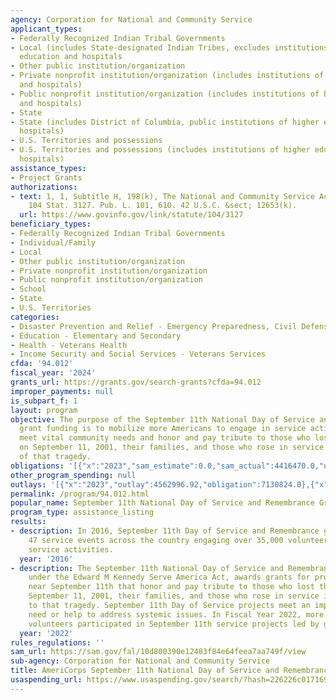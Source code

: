 ```yaml
---
agency: Corporation for National and Community Service
applicant_types:
- Federally Recognized Indian Tribal Governments
- Local (includes State-designated Indian Tribes, excludes institutions of higher
  education and hospitals
- Other public institution/organization
- Private nonprofit institution/organization (includes institutions of higher education
  and hospitals)
- Public nonprofit institution/organization (includes institutions of higher education
  and hospitals)
- State
- State (includes District of Columbia, public institutions of higher education and
  hospitals)
- U.S. Territories and possessions
- U.S. Territories and possessions (includes institutions of higher education and
  hospitals)
assistance_types:
- Project Grants
authorizations:
- text: 1, 1, Subtitle H, 198(k), The National and Community Service Act of 1990.
    104 Stat. 3127. Pub. L. 101, 610. 42 U.S.C. &sect; 12653(k).
  url: https://www.govinfo.gov/link/statute/104/3127
beneficiary_types:
- Federally Recognized Indian Tribal Governments
- Individual/Family
- Local
- Other public institution/organization
- Private nonprofit institution/organization
- Public nonprofit institution/organization
- School
- State
- U.S. Territories
categories:
- Disaster Prevention and Relief - Emergency Preparedness, Civil Defense
- Education - Elementary and Secondary
- Health - Veterans Health
- Income Security and Social Services - Veterans Services
cfda: '94.012'
fiscal_year: '2024'
grants_url: https://grants.gov/search-grants?cfda=94.012
improper_payments: null
is_subpart_f: 1
layout: program
objective: The purpose of the September 11th National Day of Service and Remembrance
  grant funding is to mobilize more Americans to engage in service activities that
  meet vital community needs and honor and pay tribute to those who lost their lives
  on September 11, 2001, their families, and those who rose in service as a result
  of that tragedy.
obligations: '[{"x":"2023","sam_estimate":0.0,"sam_actual":4416470.0,"usa_spending_actual":4362529.76},{"x":"2024","sam_estimate":0.0,"sam_actual":2910238.0,"usa_spending_actual":4115583.94},{"x":"2025","sam_estimate":0.0,"sam_actual":2910238.0,"usa_spending_actual":243498.25}]'
other_program_spending: null
outlays: '[{"x":"2023","outlay":4562996.92,"obligation":7130824.0},{"x":"2024","outlay":0.0,"obligation":0.0},{"x":"2025","outlay":155973.64,"obligation":243500.0}]'
permalink: /program/94.012.html
popular_name: September 11th National Day of Service and Remembrance Grants
program_type: assistance_listing
results:
- description: In 2016, September 11th Day of Service and Remembrance grantees held
    47 service events across the country engaging over 35,000 volunteers in day of
    service activities.
  year: '2016'
- description: The September 11th National Day of Service and Remembrance grant, authorized
    under the Edward M Kennedy Serve America Act, awards grants for projects on and
    near September 11th that honor and pay tribute to those who lost their lives on
    September 11, 2001, their families, and those who rose in service in response
    to that tragedy. September 11th Day of Service projects meet an important community
    need or help to address systemic issues. In Fiscal Year 2022, more than 20,000
    volunteers participated in September 11th service projects led by grantees.
  year: '2022'
rules_regulations: ''
sam_url: https://sam.gov/fal/10d800390e12483f84e64feea7aa749f/view
sub-agency: Corporation for National and Community Service
title: AmeriCorps September 11th National Day of Service and Remembrance Grants 94.012
usaspending_url: https://www.usaspending.gov/search/?hash=226226c017169fb31c1da7dfb8f2ab13
---
```

